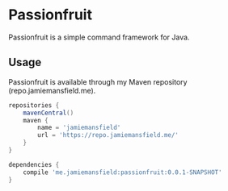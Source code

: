 Passionfruit
============

Passionfruit is a simple command framework for Java.

## Usage

Passionfruit is available through my Maven repository (repo.jamiemansfield.me).

```gradle
repositories {
    mavenCentral()
    maven {
        name = 'jamiemansfield'
        url = 'https://repo.jamiemansfield.me/'
    }
}

dependencies {
    compile 'me.jamiemansfield:passionfruit:0.0.1-SNAPSHOT'
}
```
